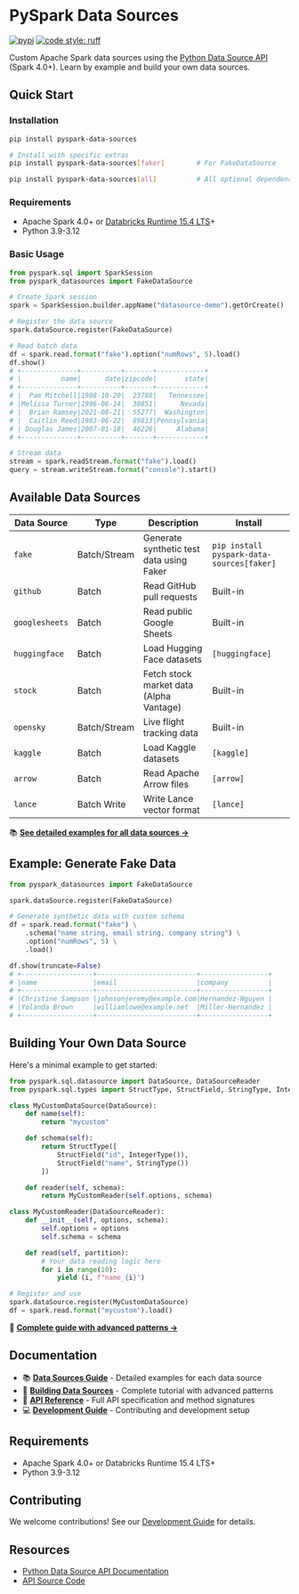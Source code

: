 # PySpark Data Sources

[![pypi](https://img.shields.io/pypi/v/pyspark-data-sources.svg?color=blue)](https://pypi.org/project/pyspark-data-sources/)
[![code style: ruff](https://img.shields.io/endpoint?url=https://raw.githubusercontent.com/astral-sh/ruff/main/assets/badge/v2.json)](https://github.com/astral-sh/ruff)

Custom Apache Spark data sources using the [Python Data Source API](https://spark.apache.org/docs/4.0.0/api/python/tutorial/sql/python_data_source.html) (Spark 4.0+). Learn by example and build your own data sources.

## Quick Start

### Installation

```bash
pip install pyspark-data-sources

# Install with specific extras
pip install pyspark-data-sources[faker]        # For FakeDataSource

pip install pyspark-data-sources[all]          # All optional dependencies
```

### Requirements
- Apache Spark 4.0+ or [Databricks Runtime 15.4 LTS](https://docs.databricks.com/aws/en/release-notes/runtime/15.4lts)+
- Python 3.9-3.12

### Basic Usage

```python
from pyspark.sql import SparkSession
from pyspark_datasources import FakeDataSource

# Create Spark session
spark = SparkSession.builder.appName("datasource-demo").getOrCreate()

# Register the data source
spark.dataSource.register(FakeDataSource)

# Read batch data
df = spark.read.format("fake").option("numRows", 5).load()
df.show()
# +--------------+----------+-------+------------+
# |          name|      date|zipcode|       state|
# +--------------+----------+-------+------------+
# |  Pam Mitchell|1988-10-20|  23788|   Tennessee|
# |Melissa Turner|1996-06-14|  30851|      Nevada|
# |  Brian Ramsey|2021-08-21|  55277|  Washington|
# |  Caitlin Reed|1983-06-22|  89813|Pennsylvania|
# | Douglas James|2007-01-18|  46226|     Alabama|
# +--------------+----------+-------+------------+

# Stream data
stream = spark.readStream.format("fake").load()
query = stream.writeStream.format("console").start()
```

## Available Data Sources

| Data Source | Type | Description | Install |
|-------------|------|-------------|---------|
| `fake` | Batch/Stream | Generate synthetic test data using Faker | `pip install pyspark-data-sources[faker]` |
| `github` | Batch | Read GitHub pull requests | Built-in |
| `googlesheets` | Batch | Read public Google Sheets | Built-in |
| `huggingface` | Batch | Load Hugging Face datasets | `[huggingface]` |
| `stock` | Batch | Fetch stock market data (Alpha Vantage) | Built-in |
| `opensky` | Batch/Stream | Live flight tracking data | Built-in |
| `kaggle` | Batch | Load Kaggle datasets | `[kaggle]` |
| `arrow` | Batch | Read Apache Arrow files | `[arrow]` |
| `lance` | Batch Write | Write Lance vector format | `[lance]` |

📚 **[See detailed examples for all data sources →](docs/data-sources-guide.md)**

## Example: Generate Fake Data

```python
from pyspark_datasources import FakeDataSource

spark.dataSource.register(FakeDataSource)

# Generate synthetic data with custom schema
df = spark.read.format("fake") \
    .schema("name string, email string, company string") \
    .option("numRows", 5) \
    .load()

df.show(truncate=False)
# +------------------+-------------------------+-----------------+
# |name              |email                    |company          |
# +------------------+-------------------------+-----------------+
# |Christine Sampson |johnsonjeremy@example.com|Hernandez-Nguyen |
# |Yolanda Brown     |williamlowe@example.net  |Miller-Hernandez |
# +------------------+-------------------------+-----------------+
```

## Building Your Own Data Source

Here's a minimal example to get started:

```python
from pyspark.sql.datasource import DataSource, DataSourceReader
from pyspark.sql.types import StructType, StructField, StringType, IntegerType

class MyCustomDataSource(DataSource):
    def name(self):
        return "mycustom"

    def schema(self):
        return StructType([
            StructField("id", IntegerType()),
            StructField("name", StringType())
        ])

    def reader(self, schema):
        return MyCustomReader(self.options, schema)

class MyCustomReader(DataSourceReader):
    def __init__(self, options, schema):
        self.options = options
        self.schema = schema

    def read(self, partition):
        # Your data reading logic here
        for i in range(10):
            yield (i, f"name_{i}")

# Register and use
spark.dataSource.register(MyCustomDataSource)
df = spark.read.format("mycustom").load()
```

📖 **[Complete guide with advanced patterns →](docs/building-data-sources.md)**

## Documentation

- 📚 **[Data Sources Guide](docs/data-sources-guide.md)** - Detailed examples for each data source
- 🔧 **[Building Data Sources](docs/building-data-sources.md)** - Complete tutorial with advanced patterns
- 📖 **[API Reference](docs/api-reference.md)** - Full API specification and method signatures
- 💻 **[Development Guide](contributing/DEVELOPMENT.md)** - Contributing and development setup

## Requirements

- Apache Spark 4.0+ or Databricks Runtime 15.4 LTS+
- Python 3.9-3.12

## Contributing

We welcome contributions! See our [Development Guide](contributing/DEVELOPMENT.md) for details.

## Resources

- [Python Data Source API Documentation](https://spark.apache.org/docs/4.0.0/api/python/tutorial/sql/python_data_source.html)
- [API Source Code](https://github.com/apache/spark/blob/master/python/pyspark/sql/datasource.py)
